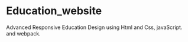 # Education_website
Advanced Responsive Education Design using Html and Css, javaScript. and webpack.
